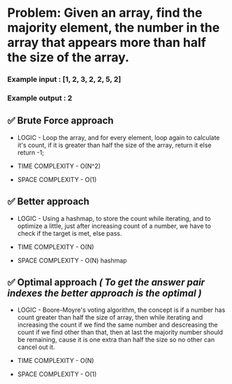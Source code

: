 # Problem: Given an array, find the majority element, the number in the array that appears more than half the size of the array.
### Example input : [1, 2, 3, 2, 2, 5, 2]
### Example output : 2

## ✅ Brute Force approach

- LOGIC - Loop the array, and for every element, loop again to calculate it's count, if it is greater than
half the size of the array, return it else return -1;

- TIME COMPLEXITY - O(N^2)
- SPACE COMPLEXITY - O(1)

## ✅ Better approach

- LOGIC - Using a hashmap, to store the count while iterating, and to optimize a little, just after increasing count
of a number, we have to check if the target is met, else pass.

- TIME COMPLEXITY - O(N)
- SPACE COMPLEXITY - O(N) hashmap

## ✅ Optimal approach ***( To get the answer pair indexes the better approach is the optimal )***

- LOGIC - Boore-Moyre's voting algorithm, the concept is if a number has count greater than half the size
of array, then while iterating and increasing the count if we find the same number and descreasing the
count if we find other than that, then at last the majority number should be remaining, cause it is one extra than
half the size so no other can cancel out it.

- TIME COMPLEXITY - O(N)
- SPACE COMPLEXITY - O(1)